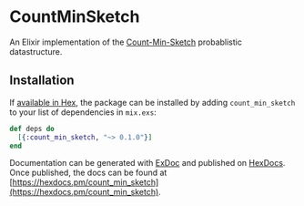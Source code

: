 # CountMinSketch

An Elixir implementation of the [Count-Min-Sketch](http://dimacs.rutgers.edu/%7Egraham/pubs/papers/cmsoft.pdf) probablistic datastructure.

## Installation

If [available in Hex](https://hex.pm/docs/publish), the package can be installed
by adding `count_min_sketch` to your list of dependencies in `mix.exs`:

```elixir
def deps do
  [{:count_min_sketch, "~> 0.1.0"}]
end
```

Documentation can be generated with [ExDoc](https://github.com/elixir-lang/ex_doc)
and published on [HexDocs](https://hexdocs.pm). Once published, the docs can
be found at [https://hexdocs.pm/count_min_sketch](https://hexdocs.pm/count_min_sketch).

